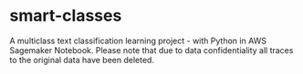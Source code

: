 # smart-classes
A multiclass text classification learning project - with Python in AWS Sagemaker Notebook. Please note that due to data confidentiality all traces to the original data have been deleted.
